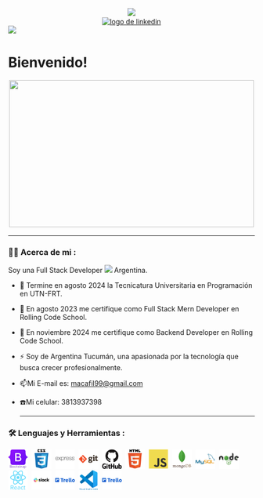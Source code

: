 <div align="center">
  <img src="https://media.giphy.com/media/7OMR3y1E9QeYsr9olS/giphy.gif"/>
</div>
<div align="center">
  <a href="https://www.linkedin.com/in/aixa-macarena-filsinger-1439161b9">
    <img src="https://img.shields.io/badge/LinkedIn-blue?style=for-the-badge&logo=linkedin&logoColor=white" alt="logo de linkedin"/>
  </a> 
  
</div>
<img src="https://komarev.com/ghpvc/?username=your-github-AixaFilsinger&style=flat-square&color=blue"/>
<h1>
  Bienvenido!
  <!--<img src="https://media.giphy.com/media/hvRJCLFzcasrR4ia7z/giphy.gif" width="30px"/>-->
</h1>
<div align="center">
  <img src="https://media.giphy.com/media/CrFLL3CnRpw5ddlBMm/giphy.gif" width="500" height="300"/>
</div>

 ---

### :woman_technologist: Acerca de mi :
Soy una Full Stack Developer  <img src="https://media.giphy.com/media/WUlplcMpOCEmTGBtBW/giphy.gif" width="30"> Argentina.
- :telescope: Termine en agosto 2024 la Tecnicatura Universitaria en Programación en UTN-FRT.

- :seedling: En agosto 2023 me certifique como Full Stack Mern Developer en Rolling Code School.
  
- :seedling: En noviembre 2024 me certifique como Backend Developer en Rolling Code School.

- :zap: Soy de Argentina Tucumán, una apasionada por la tecnología que busca crecer profesionalmente.

- :mailbox:Mi E-mail es: macafil99@gmail.com
  
- :telephone:Mi celular: 3813937398

  ---

### :hammer_and_wrench: Lenguajes y Herramientas :
<img src="https://github.com/devicons/devicon/blob/master/icons/bootstrap/bootstrap-original-wordmark.svg" alt="bootstrap" width="40" height="40"/>&nbsp;
<img src="https://github.com/devicons/devicon/blob/master/icons/css3/css3-original-wordmark.svg" alt="css" width="40" height="40"/>&nbsp;
<img src="https://github.com/devicons/devicon/blob/master/icons/express/express-original-wordmark.svg" alt="express" width="40" height="40"/>&nbsp;
<img src="https://github.com/devicons/devicon/blob/master/icons/git/git-original-wordmark.svg" alt="git" width="40" height="40"/>&nbsp;
<img src="https://github.com/devicons/devicon/blob/master/icons/github/github-original-wordmark.svg" alt="github" width="40" height="40"/>&nbsp;
<img src="https://github.com/devicons/devicon/blob/master/icons/html5/html5-original-wordmark.svg" alt="html" width="40" height="40"/>&nbsp;
<img src="https://github.com/devicons/devicon/blob/master/icons/javascript/javascript-original.svg" alt="js" width="40" height="40"/>&nbsp;
<img src="https://github.com/devicons/devicon/blob/master/icons/mongodb/mongodb-original-wordmark.svg" alt="mobgodb" width="40" height="40"/>&nbsp;
<img src="https://github.com/devicons/devicon/blob/master/icons/mysql/mysql-original-wordmark.svg" alt="mysql" width="40" height="40"/>&nbsp;
<img src="https://github.com/devicons/devicon/blob/master/icons/nodejs/nodejs-original-wordmark.svg" alt="node.js" width="40" height="40"/>&nbsp;
<img src="https://github.com/devicons/devicon/blob/master/icons/react/react-original-wordmark.svg" alt="react" width="40" height="40"/>&nbsp;
<img src="https://github.com/devicons/devicon/blob/master/icons/slack/slack-original-wordmark.svg" alt="slack" width="40" height="40"/>&nbsp;
<img src="https://github.com/devicons/devicon/blob/master/icons/trello/trello-plain-wordmark.svg" alt="trello" width="40" height="40"/>&nbsp;
<img src="https://github.com/devicons/devicon/blob/master/icons/vscode/vscode-original-wordmark.svg" alt="vscode" width="40" height="40"/>&nbsp;
<img src="https://github.com/devicons/devicon/blob/master/icons/trello/trello-plain-wordmark.svg" alt="trello" width="40" height="40"/>&nbsp;
